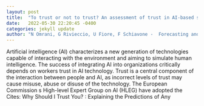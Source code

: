 ```yaml
---
layout: post
title:  "To trust or not to trust? An assessment of trust in AI-based systems: Concerns, ethics and contexts"
date:   2022-05-30 22:20:45 -0400
categories: jekyll update
author: "N Omrani, G Rivieccio, U Fiore, F Schiavone -  Forecasting and Social , 2022"
---
```

Artificial intelligence (AI) characterizes a new generation of technologies capable of interacting with the environment and aiming to simulate human intelligence. The success of integrating AI into organizations critically depends on workers  trust in AI technology. Trust is a central component of the interaction between people and AI, as incorrect levels of trust may cause misuse, abuse or disuse of the technology. The European Commission s High-level Expert Group on AI (HLEG) have adopted the  Cites:   Why Should I Trust You? : Explaining the Predictions of Any